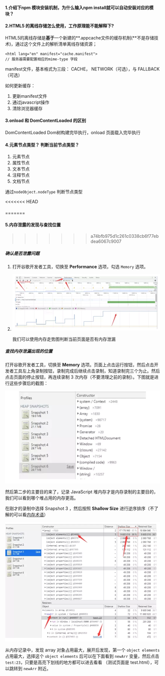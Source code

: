#### 1.介绍下npm 模块安装机制，为什么输入npm install就可以自动安装对应的模块？

#### 2.HTML5 的离线存储怎么使用，工作原理能不能解释下?

HTML5的离线存储是**基于**一个新建的**.appcache文件的缓存机制(**不是存储技术)，通过这个文件上的解析清单离线存储资源；

```
<html lang="en" manifest="cache.manifest">
// 服务器需要配置相应的mime-type 字段
```

manifest文件，基本格式为三段： CACHE， NETWORK（可选），与 FALLBACK（可选）

如何更新缓存：

1. 更新manifest文件
2. 通过javascript操作
3. 清除浏览器缓存

#### 3.onload 和 DomContentLoaded 的区别

DomContentLoaded  Dom树构建完毕执行，onload 页面载入完毕执行

#### 4.元素节点类型？ 判断当前节点类型？

1. 元素节点
2. 属性节点
3. 文本节点
4. 注释节点
5. 文档节点

通过`nodeObject.nodeType` 判断节点类型

<<<<<<< HEAD
#### 







=======
#### 5.内存泄露的发现与查找位置
>>>>>>> a74bfb975d1c261c0338cb6f77ebdea6067c9007

#####   确认是否泄露问题

1. 打开谷歌开发者工具，切换至 **Performance** 选项，勾选 `Memory` 选项。

2. ![image-20210110181211814](../image/image-20210110181211814.png)

   我们可以使用内存走势图判断当前页面是否有内存泄漏

#####  查找内存泄漏出现的位置

打开谷歌开发者工具，切换至 **Memory** 选项。页面上点击运行按钮，然后点击开发者工具左上角录制按钮，录制完成后继续点击录制，知道录制完三个为止。然后点击页面的停止按钮，再连续录制 3 次内存（不要清理之前的录制）。下图就是进行这些步骤后的截图：

![image-20210110181315156](../image/image-20210110181315156.png)

然后第二步的主要目的来了，记录 JavaScript 堆内存才是内存录制的主要目的，我们可以看到哪个堆占用的内存更高。

在刚才的录制中选择 Snapshot 3 ，然后按照 **Shallow Size** 进行逆序排序（不了解的可以看[内存术语](https://developers.google.com/web/tools/chrome-devtools/memory-problems/memory-101?hl=zh-cn)）

![image-20210110181336855](../image/image-20210110181336855.png)

从内存记录中，发现 array 对象占用最大，展开后发现，第一个 `object elements` 占用最大，选择这个 `object elements` 后可以在下面看到 `newArr` 变量，然后点击 `test:23`，只要是高亮下划线的地方都可以进去看看 （测试页面是 test.html），可以跳转到 `newArr` 附近。